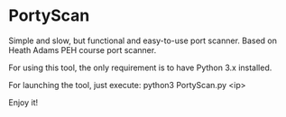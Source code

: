 # PortyScan
Simple and slow, but functional and easy-to-use port scanner. Based on Heath Adams PEH course port scanner.

For using this tool, the only requirement is to have Python 3.x installed.

For launching the tool, just execute: python3 PortyScan.py \<ip\>

  Enjoy it!
